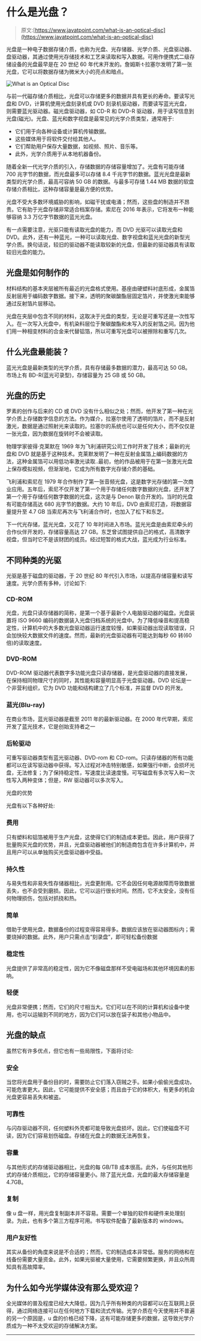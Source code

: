# 什么是光盘？

> 原文:[https://www.javatpoint.com/what-is-an-optical-disc](https://www.javatpoint.com/what-is-an-optical-disc)

光盘是一种电子数据存储介质，也称为光盘、光存储器、光学介质、光盘驱动器、盘驱动器，其通过使用光存储技术和工艺来读取和写入数据。可用作便携式二级存储设备的光盘最早是在 20 世纪 60 年代末开发的。詹姆斯·t·拉塞尔发明了第一张光盘，它可以将数据存储为微米大小的亮点和暗点。

![What is an Optical Disc](../Images/db6bf4401e66ad9403202d0a544144fd.png)

与前一代磁存储介质相比，光盘可以存储更多的数据并具有更长的寿命。要读写光盘和 DVD，计算机使用光盘刻录机或 DVD 刻录机驱动器，而要读写蓝光光盘，则需要蓝光驱动器。磁光盘驱动器，如 CD-R 和 DVD-R 驱动器，用于读写信息到光盘(磁光)。光盘、蓝光和数字视盘是最常见的光学介质类型，通常用于:

*   它们用于向各种设备或计算机传输数据。
*   这些媒体用于将软件交付给其他人。
*   它们帮助用户保存大量数据，如视频、照片、音乐等。
*   此外，光学介质用于从本地机器备份。

随着全新一代光学介质的引入，存储数据的存储容量增加了。光盘有可能存储 700 兆字节的数据，而光盘最多可以存储 8.4 千兆字节的数据。蓝光光盘是最新类型的光学介质，最高可容纳 50 GB 的数据。与最多可存储 1.44 MB 数据的软盘存储介质相比，这种存储容量是最方便的优势。

光盘不受大多数环境威胁的影响，如磁干扰或电涌；然而，这些盘的制造并不昂贵。它有助于光盘存储非常适合档案存储。索尼在 2016 年表示，它将发布一种能够容纳 3.3 万亿字节数据的蓝光光盘。

有一点需要注意，光驱只能有读取光盘的能力，而 DVD 光驱可以读取光盘和 DVD。此外，还有一种蓝光，一种可以读取光盘、数字视盘和蓝光光盘的新型光学介质。换句话说，较旧的驱动器不能读取较新的光盘，但最新的驱动器具有读取较旧光盘的能力。

## 光盘是如何制作的

材料结构的基本夹层被所有最近的光盘格式使用。基座由硬塑料衬底形成，金属箔反射层用于编码数字数据。接下来，透明的聚碳酸酯层固定箔片，并使激光束能够通过反射箔片层移动。

光盘在夹层中包含不同的材料，这取决于光盘的类型，无论是可重写还是一次性写入。在一次写入光盘中，有机染料层位于聚碳酸酯和未写入的反射箔之间。因为他们用一种相变材料的合金来代替铝箔，所以可重写光盘可以被擦除和重写几次。

## 什么光盘最能装？

蓝光光盘是最新类型的光学介质，具有存储最多数据的潜力，最高可达 50 GB。市场上有 BD-R(蓝光可录型)，存储容量为 25 GB 或 50 GB。

## 光盘的历史

罗素的创作与后来的 CD 或 DVD 没有什么相似之处；然而，他开发了第一种在光学介质上存储数字信息的方法。作为媒介，拉塞尔使用了透明的箔片，而不是反射激光，数据是通过照射光来读取的。拉塞尔的系统也可以是任何大小，而不仅仅是一张光盘，因为数据在旋转时不会被读取。

物理学家彼得·克莱默在 1969 年为飞利浦研究公司工作时开发了技术；最新的光盘和 DVD 就是基于这种技术。克莱默发明了一种在反射金属箔上编码数据的方法，这种金属箔可以用低功率激光读取..最初，他的作品被用于在第一张激光光盘上保存模拟视频，但渐渐地，它成为所有数字光存储介质的基础。

飞利浦和索尼在 1979 年合作制作了第一张音频光盘，这是数字光存储的第一次商业应用。五年后，索尼不仅开发了第一个用于存储任何数字数据的光盘，还开发了第一个用于存储任何数字数据的光盘，这次是与 Denon 联合开发的。当时的光盘有可能存储高达 680 兆字节的数据。大约 10 年后，DVD 由索尼打造，将数据容量提升至 4.7 GB 当索尼再次与飞利浦合作时，也加入了松下和东芝。

下一代光存储，蓝光光盘，又花了 10 年时间进入市场。蓝光光盘是由索尼牵头的合作伙伴开发的，存储容量高达 27 GB。东芝曾试图提供自己的格式，高清数字视盘，但当时它不是该财团的成员。经过短暂的格式大战，蓝光成为行业标准。

## 不同种类的光驱

光驱是基于磁盘的驱动器，于 20 世纪 80 年代引入市场，以提高存储容量和读写速度。光学介质有多种，讨论如下:

### CD-ROM

光盘，光盘只读存储器的简称，是第一个基于最新个人电脑驱动器的磁盘。光盘装置将 ISO 9660 编码的数据装入光盘归档系统的光盘中。为了降低噪音和提高稳定性，计算机中的大多数光盘驱动器运行速度较慢，如果驱动器出现读取错误，只会加快较大数据文件的速度。然而，最新的光盘驱动器有可能达到每秒 60 转(60 倍)的读取速度。

### DVD-ROM

DVD-ROM 驱动器代表数字多功能光盘只读存储器，是光盘驱动器的直接发展，在保持相同物理尺寸的同时，其性能和容量明显高于光盘驱动器。DVD 论坛是一个非营利组织，它为 DVD 功能和结构建立了几个标准，并监督 DVD 的开发。

### 蓝光(Blu-ray)

在商业市场，蓝光驱动器是截至 2011 年的最新驱动器。在 2000 年代早期，索尼开发了蓝光技术，它是创始支持者之一

### 后轮驱动

可重写驱动器类型有蓝光驱动器、DVD-rom 和 CD-rom。只读存储器的所有功能都可以在读写驱动器中获得。写入过程对冲击特别敏感，如果强行中断，会损坏光盘，无法修复；为了保持稳定性，写速度比读速度慢。可写磁盘有多次写入和一次性写入两种变体；但是，RW 驱动器可以多次写入。

光盘的优势

光盘有以下各种好处:

### 费用

只有塑料和铝箔被用于生产光盘，这使得它们的制造成本更低。因此，用户获得了批量购买光盘的优势，并且，光盘驱动器被他们的制造商包含在许多计算机中，并且用户可以从单独购买光盘驱动器中受益。

### 持久性

与易失性和非易失性存储器相比，光盘更耐用。它不会因任何电源故障而导致数据丢失，也不会受到磨损。因此，它可以运行很长时间。然而，它不太安全，没有任何物理损伤，包括对抓挠和热。

### 简单

借助于使用光盘，数据备份的过程变得容易得多。数据应该放在驱动器图标内；需要烧掉的数据。此外，用户只需点击“刻录盘”，即可轻松备份数据

### 稳定性

光盘提供了非常高的稳定性，因为它不像磁盘那样不受电磁场和其他环境因素的影响。

### 轻便

光盘非常便携；然而，它们的尺寸相当大。它们可以在不同的计算机和设备中使用，也可以运输到不同的地方，因为它们可以放在袋子和其他小物品中。

## 光盘的缺点

虽然它有许多优点，但它也有一些局限性，下面将讨论:

### 安全

当您将光盘用于备份目的时，需要防止它们落入窃贼之手。如果小偷偷光盘成功，可能危害更大。因此，它可能提供不安全感；而且由于它的体积大，有更多的机会光盘更容易丢失和被盗。

### 可靠性

与闪存驱动器不同，任何塑料外壳都可能导致光盘损坏。因此，它们使磁盘不可读，因为它们容易划伤磁盘。存储在光盘上的数据无法再恢复。

### 容量

与其他形式的存储驱动器相比，光盘的每 GB/TB 成本很高。此外，与任何其他形式的存储介质相比，它的存储容量更小。除了蓝光光盘，光盘的最大存储容量是 4.7GB。

### 复制

像 u 盘一样，用光盘复制副本并不容易。需要一个单独的软件和硬件来处理刻录。为此，也有多个第三方程序可用。书写软件配备了最新版本的 windows。

### 用户友好性

其实从备份的角度来说是不合适的；然而，它的制造成本非常低。服务的网络和在线备份需要大量资金。此外，如果光驱被大量使用，它需要频繁更换，并且众所周知具有高故障率。

## 为什么如今光学媒体没有那么受欢迎？

全光媒体的普及程度已经大大降低，因为几乎所有种类的内容都可以在互联网上获得，通过网络连接可以在任何地方下载和流式传输。光学介质在今天使用并不普遍的另一个原因是，u 盘的价格已经下降，这有可能存储更多的数据，这导致光学介质成为一种不太受欢迎的存储解决方案。

* * *